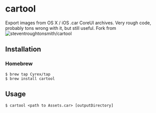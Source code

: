# cartool

Export images from OS X / iOS .car CoreUI archives. Very rough code, probably tons wrong with it, but still useful. Fork from ![steventroughtonsmith/cartool](https://github.com/steventroughtonsmith/cartool)



## Installation
### Homebrew
``` 
$ brew tap Cyrex/tap
$ brew install cartool
```

## Usage
```$ cartool <path to Assets.car> [outputDirectory]```
